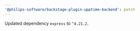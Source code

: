 ```yaml
---
'@philips-software/backstage-plugin-upptime-backend': patch
---
```


Updated dependency `express` to `^4.21.2`.
